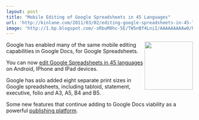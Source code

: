 ```yaml
---
layout: post
title: "Mobile Editing of Google Spreadsheets in 45 Languages"
url: 'http://kinlane.com/2011/03/02/editing-google-spreadsheets-in-45-languages/'
image: 'http://1.bp.blogspot.com/-sRbuM8hc-5E/TW5nBf4LniI/AAAAAAAAAw0/hEmmYXoqGNQ/s320/nexus-screenshot-2.jpg'
---
```


<img class="c1" src="http://1.bp.blogspot.com/-sRbuM8hc-5E/TW5nBf4LniI/AAAAAAAAAw0/hEmmYXoqGNQ/s320/nexus-screenshot-2.jpg" alt="" width="130" align="right" />Google has enabled many of the same mobile editing capabilities in Google Docs, for Google Spreadsheets.

You can now [edit Google Spreadsheets in 45 languages][1] on Android, IPhone and IPad devices.

Google has aslo added eight separate print sizes in Google spreadsheets, including tabloid, statement, executive, folio and A3, A5, B4 and B5.

Some new features that continue adding to Google Docs viability as a powerful [publishing platform][2].

   [1]: http://googledocs.blogspot.com/2011/03/whats-new-in-docs-mobile-editing-in-45.html (Google Spreadsheets)
   [2]: http://www.kinlane.com/2011/02/google-docs-as-a-publishing-platform/ (Publishing Platform)
